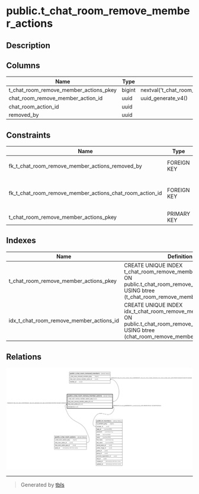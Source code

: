 # public.t_chat_room_remove_member_actions

## Description

## Columns

| Name | Type | Default | Nullable | Children | Parents | Comment |
| ---- | ---- | ------- | -------- | -------- | ------- | ------- |
| t_chat_room_remove_member_actions_pkey | bigint | nextval('t_chat_room_remove_member_act_t_chat_room_remove_member_act_seq'::regclass) | false |  |  |  |
| chat_room_remove_member_action_id | uuid | uuid_generate_v4() | false | [public.t_chat_room_removed_members](public.t_chat_room_removed_members.md) |  |  |
| chat_room_action_id | uuid |  | false |  | [public.t_chat_room_actions](public.t_chat_room_actions.md) |  |
| removed_by | uuid |  | true |  | [public.m_members](public.m_members.md) |  |

## Constraints

| Name | Type | Definition |
| ---- | ---- | ---------- |
| fk_t_chat_room_remove_member_actions_removed_by | FOREIGN KEY | FOREIGN KEY (removed_by) REFERENCES m_members(member_id) ON UPDATE SET NULL ON DELETE SET NULL |
| fk_t_chat_room_remove_member_actions_chat_room_action_id | FOREIGN KEY | FOREIGN KEY (chat_room_action_id) REFERENCES t_chat_room_actions(chat_room_action_id) ON UPDATE RESTRICT ON DELETE RESTRICT |
| t_chat_room_remove_member_actions_pkey | PRIMARY KEY | PRIMARY KEY (t_chat_room_remove_member_actions_pkey) |

## Indexes

| Name | Definition |
| ---- | ---------- |
| t_chat_room_remove_member_actions_pkey | CREATE UNIQUE INDEX t_chat_room_remove_member_actions_pkey ON public.t_chat_room_remove_member_actions USING btree (t_chat_room_remove_member_actions_pkey) |
| idx_t_chat_room_remove_member_actions_id | CREATE UNIQUE INDEX idx_t_chat_room_remove_member_actions_id ON public.t_chat_room_remove_member_actions USING btree (chat_room_remove_member_action_id) |

## Relations

![er](public.t_chat_room_remove_member_actions.svg)

---

> Generated by [tbls](https://github.com/k1LoW/tbls)
